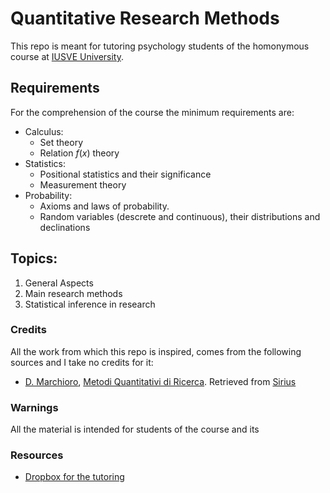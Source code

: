 # Quantitative Research Methods
This repo is meant for tutoring psychology students of the homonymous course at [IUSVE University](https://www.iusve.it/).

## Requirements
For the comprehension of the course the minimum requirements are:
* Calculus:
  * Set theory
  * Relation $f(x)$ theory
* Statistics:
  * Positional statistics and their significance
  * Measurement theory
* Probability:
  * Axioms and laws of probability.
  * Random variables (descrete and continuous), their distributions and declinations

## Topics:
1. General Aspects
2. Main research methods
3. Statistical inference in research

### Credits
All the work from which this repo is inspired, comes from the following sources and I take no credits for it:
* [D. Marchioro](https://iusve.glauco.it/ppd/home.jsp?d=116), [Metodi Quantitativi di Ricerca](https://psicologia.iusve.it/schede-ects-mpse?id=6923-6832-3442&view=detail). Retrieved from [Sirius](https://sirius.iusve.it/mod/folder/view.php?id=70790)


### Warnings
All the material is intended for students of the course and its 

### Resources
* [Dropbox for the tutoring](https://www.dropbox.com/sh/pt7g7czakzuu0u0/AABg20ERqNCIQ0lmUeEJ5tjca?dl=0)